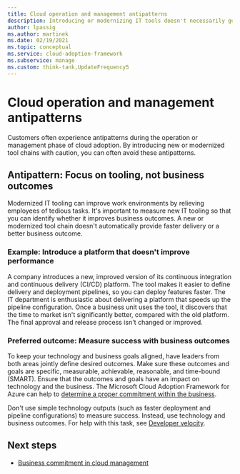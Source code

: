 ```yaml
---
title: Cloud operation and management antipatterns
description: Introducing or modernizing IT tools doesn't necessarily guarantee faster deliveries or better business outcomes.
author: lpassig
ms.author: martinek
ms.date: 02/19/2021
ms.topic: conceptual
ms.service: cloud-adoption-framework
ms.subservice: manage
ms.custom: think-tank,UpdateFrequency5
---
```


# Cloud operation and management antipatterns

Customers often experience antipatterns during the operation or management phase of cloud adoption. By introducing new or modernized tool chains with caution, you can often avoid these antipatterns.

## Antipattern: Focus on tooling, not business outcomes

Modernized IT tooling can improve work environments by relieving employees of tedious tasks. It's important to measure new IT tooling so that you can identify whether it improves business outcomes. A new or modernized tool chain doesn't automatically provide faster delivery or a better business outcome.

### Example: Introduce a platform that doesn't improve performance

A company introduces a new, improved version of its continuous integration and continuous delivery (CI/CD) platform. The tool makes it easier to define delivery and deployment pipelines, so you can deploy features faster. The IT department is enthusiastic about delivering a platform that speeds up the pipeline configuration. Once a business unit uses the tool, it discovers that the time to market isn't significantly better, compared with the old platform. The final approval and release process isn't changed or improved.

### Preferred outcome: Measure success with business outcomes

To keep your technology and business goals aligned, have leaders from both areas jointly define desired outcomes. Make sure these outcomes and goals are specific, measurable, achievable, reasonable, and time-bound (SMART). Ensure that the outcomes and goals have an impact on technology and the business. The Microsoft Cloud Adoption Framework for Azure can help to [determine a proper commitment within the business](../manage/considerations/commitment.md).

Don't use simple technology outputs (such as faster deployment and pipeline configurations) to measure success. Instead, use technology and business outcomes. For help with this task, see [Developer velocity](https://azure.microsoft.com/overview/developer-velocity/).

## Next steps

- [Business commitment in cloud management](../manage/considerations/commitment.md)
